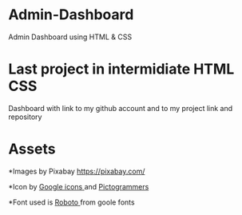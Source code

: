 # Admin-Dashboard
Admin Dashboard using HTML & CSS

# Last project in intermidiate HTML CSS
Dashboard with link to my github account
and to my project link and repository

# Assets
*Images by Pixabay https://pixabay.com/

*Icon by <a target='_blank' href="https://fonts.google.com/icons">Google icons </a> and <a href="https://pictogrammers.com/library/mdi/" target="_blank">Pictogrammers</a>

*Font used is <a target="_blank" href="https://fonts.google.com/specimen/Roboto?query=roboto">Roboto </a>from goole fonts